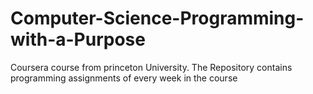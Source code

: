 # Computer-Science-Programming-with-a-Purpose
Coursera course from princeton University. The Repository contains programming assignments of every week in the course 
